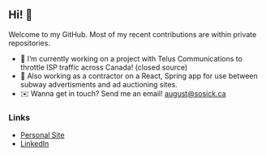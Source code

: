 ## Hi! 👋
Welcome to my GitHub.
Most of my recent contributions are within private repositories.

- 📱 I’m currently working on a project with Telus Communications to throttle ISP traffic across Canada! (closed source)
- 🚊 Also working as a contractor on a React, Spring app for use between subway advertisments and ad auctioning sites.
- ✉️ Wanna get in touch? Send me an email! [august@sosick.ca](mailto:august@sosick.ca)

### Links
- [Personal Site](https://www.sosick.ca)
- [LinkedIn](https://www.linkedin.com/in/asosick/)

